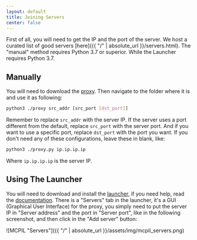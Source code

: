 ```yaml
---
layout: default
title: Joining Servers
center: false
---
```


First of all, you will need to get the IP and the port of the server. We host a curated list of good servers [here]({{ "/" | absolute_url }}/servers.html). The "manual" method requires Python 3.7 or superior. While the Launcher requires Python 3.7.

## Manually
You will need to download the [proxy](https://github.com/MCPI-Devs/proxy). Then navigate to the folder where it is and use it as following:

```sh
python3 ./proxy src_addr [src_port [dst_port]]
```

Remember to replace ``src_addr`` with the server IP. If the server uses a port different from the default, replace ``src_port`` with the server port. And if you want to use a specific port, replace ``dst_port`` with the port you want. If you don't need any of these configurations, leave these in blank, like:

```sh
python3 ./proxy.py ip.ip.ip.ip
```

Where ``ip.ip.ip.ip`` is the server IP.

## Using The Launcher
You will need to download and install the [launcher](https://github.com/MCPI-Devs/MCPIL), if you need help, read the [documentation](https://github.com/Alvarito050506/MCPIL#readme). There is a "Servers" tab in the launcher, it's a GUI (Graphical User Interface) for the proxy, you simply need to put the server IP in "Server address" and the port in "Server port", like in the following screenshot, and then click in the "Add server" button:

![MCPIL "Servers"]({{ "/" | absolute_url }}/assets/img/mcpil_servers.png)